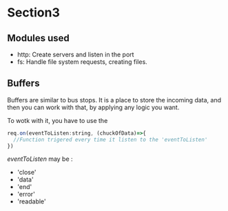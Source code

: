 # Section3
## Modules used
* http: Create servers and listen in the port
* fs: Handle file system requests, creating files.


## Buffers
Buffers are similar to bus stops. It is a place to store the incoming data, and then you can work with that, by applying any logic you want.

To wotk with it, you have to use the 

```javascript
req.on(eventToListen:string, (chuckOfData)=>{
  //Function trigered every time it listen to the 'eventToListen'
})
```

*eventToListen* may be :
* 'close'
* 'data'
* 'end'
* 'error'
* 'readable'


